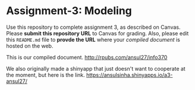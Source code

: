 # Assignment-3: Modeling

Use this repository to complete assignment 3, as described on Canvas. Please **submit this repository URL** to Canvas for grading. Also, please edit this `README.md` file to **provde the URL** where your _compiled document_ is hosted on the web.

This is our compiled document.
http://rpubs.com/ansul27/info370

We also originally made a shinyapp that just doesn't want to cooperate at the moment, but here is the link.
https://ansulsinha.shinyapps.io/a3-ansul27/
